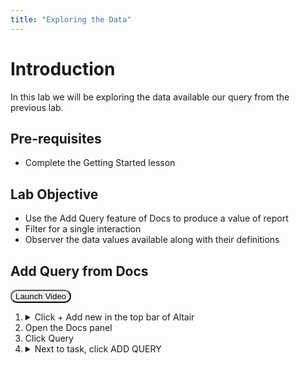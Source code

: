 ```yaml
---
title: "Exploring the Data"
---
```


<style>button{border-radius:30px;}button:hover{background: #2196F3;color:white;}</style>

# Introduction
In this lab we will be exploring the data available our query from the previous lab.

## Pre-requisites
- Complete the Getting Started lesson 

## Lab Objective
- Use the Add Query feature of Docs to produce a value of report
- Filter for a single interaction
- Observer the data values available along with their definitions 
  
## Add Query from Docs
<button onclick="vidPop('d2c7b761-9291-40ec-b76f-3cb25c657c83')">Launch Video</button> 

1.  <details><summary>Click + Add new in the top bar of Altair </summary>
         <img src="https://webexcc-sa.github.io/tools/gql/images/addNew.png"/>
         </details> 
2.  Open the Docs panel
3.  Click Query
4.  <details><summary>Next to task, click ADD QUERY</summary>
    <img style="width:75%" src="https://webexcc-sa.github.io/tools/gql/images/addTaskQuery.gif"/></details>





<!-- ---

### testing section

<button onclick="vidPop('d2c7b761-9291-40ec-b76f-3cb25c657c83')">Launch Video</button>

<button onclick="vidPop('483abf7f-d623-49fe-a1f6-ea2fcb082763')">Launch Video 2</button> -->